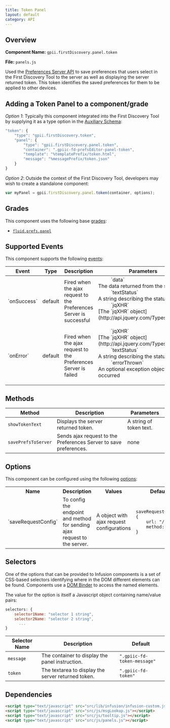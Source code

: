 ```yaml
---
title: Token Panel
layout: default
category: API
---
```


## Overview

**Component Name:** `gpii.firstDiscovery.panel.token`

**File:** `panels.js`

Used the [Preferences Server API](https://github.com/GPII/universal/blob/master/documentation/PreferencesServer.md) to save preferences that users select in the First Discovery Tool to the server as well as displaying the server returned token. This token identifies the saved preferences for them to be applied to other devices.

## Adding a Token Panel to a component/grade

*Option 1*: Typically this component integrated into the First Discovery Tool by supplying it as a type option in the
[Auxiliary Schema](http://docs.fluidproject.org/infusion/development/AuxiliarySchemaForPreferencesFramework.html):
```javascript
"token": {
    "type": "gpii.firstDiscovery.token",
    "panel": {
        "type": "gpii.firstDiscovery.panel.token",
        "container": ".gpiic-fd-prefsEditor-panel-token",
        "template": "%templatePrefix/token.html",
        "message": "%messagePrefix/token.json"
    }
}
```

*Option 2*: Outside the context of the First Discovery Tool, developers may wish to create a standalone component:
```javascript
var myPanel = gpii.firstDiscovery.panel.token(container, options);
```

## Grades

This component uses the following base
[grades](http://docs.fluidproject.org/infusion/development/ComponentGrades.html):

* [`fluid.prefs.panel`](http://docs.fluidproject.org/infusion/development/Panels.html)

## Supported Events

This component supports the following
[events](http://docs.fluidproject.org/infusion/development/InfusionEventSystem.html):

<table>
    <thead>
        <tr><th>Event</th><th>Type</th><th>Description</th><th>Parameters</th></tr>
    </thead>
    <tbody>
        <tr>
            <td>`onSuccess`</td>
            <td>default</td>
            <td>Fired when the ajax request to the Preferences Server is successful</td>
            <td>
                <dl>
                    <dd>`data`</dd>
                    <dt>The data returned from the server</dt>
                    <dd>`textStatus`</dd>
                    <dt>A string describing the status</dt>
                    <dd>`jqXHR`</dd>
                    <dt>[The `jqXHR` object](http://api.jquery.com/Types/#jqXHR)</dt>
                </dl>
            </td>
        </tr>
        <tr>
            <td>`onError`</td>
            <td>default</td>
            <td>Fired when the ajax request to the Preferences Server is failed</td>
            <td>
                <dl>
                    <dd>`jqXHR`</dd>
                    <dt>[The `jqXHR` object](http://api.jquery.com/Types/#jqXHR)</dt>
                    <dd>`textStatus`</dd>
                    <dt>A string describing the status</dt>
                    <dd>`errorThrown`</dd>
                    <dt>An optional exception object, if one occurred</dt>
                </dl>
            </td>
        </tr>
    </tbody>
</table>

## Methods

| Method | Description | Parameters |
|--------|-------------|------------|
| `showTokenText` | Displays the server returned token. | A string of token text. |
| `savePrefsToServer` | Sends ajax request to the Preferences Server to save preferences. | none |

## Options

This component can be configured using the following
[options](http://docs.fluidproject.org/infusion/development/ComponentOptionsAndDefaults.html):

<table>
    <tr><th>Name</th><th>Description</th><th>Values</th><th>Default</th></tr>
    <tr>
        <td>`saveRequestConfig`</td>
        <td>To config the endpoint and method for sending ajax request to the server.</td>
        <td>A object with ajax request configurations</td>
        <td>
        <pre><code>saveRequestConfig: {
    url: "/user",
    method: "POST"
}</code></pre>
        </td>
    </tr>
</table>

## Selectors

One of the options that can be provided to Infusion components is a set of CSS-based
selectors identifying where in the DOM different elements can be found. Components use a
[DOM Binder](http://docs.fluidproject.org/infusion/development/DOMBinder.html) to access the
named elements.

The value for the option is itself a Javascript object containing name/value pairs:

```javascript
selectors: {
    selector1Name: "selector 1 string",
    selector2Name: "selector 2 string",
      ...
}
```

| Selector Name | Description | Default |
|---------------|-------------|---------|
| `message` | The container to display the panel instruction. | `".gpiic-fd-token-message"` |
| `token` |  The textarea to display the server returned token. | `".gpiic-fd-token"` |

## Dependencies

```html
<script type="text/javascript" src="src/lib/infusion/infusion-custom.js"></script>
<script type="text/javascript" src="src/js/msgLookup.js"></script>
<script type="text/javascript" src="src/js/tooltip.js"></script>
<script type="text/javascript" src="src/js/panels.js"></script>
```

